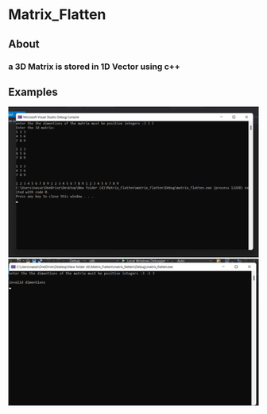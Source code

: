 # Matrix_Flatten
## About
### a 3D Matrix is stored in 1D Vector using c++


## Examples
![alt text](/screen/screen1.png)
![alt text](/screen/screen2.png)
